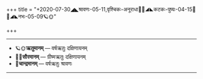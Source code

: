 +++
title = "+2020-07-30◢◣श्रावणः-05-11,वृश्चिकः-अनूराधा🌛🌌◢◣कटकः-पुष्यः-04-15🌌🌞◢◣नभः-05-09🪐🌞"

+++
___________________
- 🪐🌞**ऋतुमानम्** — वर्षऋतुः दक्षिणायनम्
- 🌌🌞**सौरमानम्** — ग्रीष्मऋतुः दक्षिणायनम्
- 🌛**चान्द्रमानम्** — वर्षऋतुः श्रावणः
___________________

